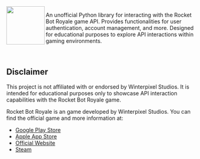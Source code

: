 
<img align="left" style="width: 100px; height: auto;" src="https://i.ibb.co/Lx54CV1/image.png">

An unofficial Python library for interacting with the Rocket Bot Royale game API. Provides functionalities for user authentication, account management, and more. Designed for educational purposes to explore API interactions within gaming environments.

<br>

## Disclaimer

This project is not affiliated with or endorsed by Winterpixel Studios. It is intended for educational purposes only to showcase API interaction capabilities with the Rocket Bot Royale game.

Rocket Bot Royale is an game developed by Winterpixel Studios. You can find the official game and more information at:

- [Google Play Store](https://play.google.com/store/apps/details?id=com.winterpixel.rocketbotroyale&hl=en)
- [Apple App Store](https://apps.apple.com/us/app/rocket-bot-royale/id1585995080)
- [Official Website](https://rocketbotroyale2.winterpixel.io/)
- [Steam](https://store.steampowered.com/app/1748390/Rocket_Bot_Royale/)
